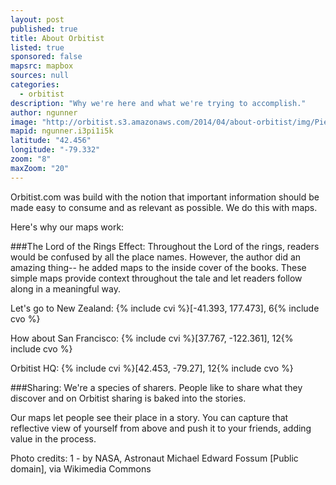 ```yaml
---
layout: post
published: true
title: About Orbitist
listed: true
sponsored: false
mapsrc: mapbox
sources: null
categories: 
  - orbitist
description: "Why we're here and what we're trying to accomplish."
author: ngunner
image: "http://orbitist.s3.amazonaws.com/2014/04/about-orbitist/img/Piers_Sellers_spacewalkedit.jpg"
mapid: ngunner.i3pi1i5k
latitude: "42.456"
longitude: "-79.332"
zoom: "8"
maxZoom: "20"
---
```


Orbitist.com was build with the notion that important information should be made easy to consume and as relevant as possible. We do this with maps.

Here's why our maps work:

###The Lord of the Rings Effect:
Throughout the Lord of the rings, readers would be confused by all the place names. However, the author did an amazing thing-- he added maps to the inside cover of the books. These simple maps provide context throughout the tale and let readers follow along in a meaningful way.

Let's go to New Zealand: {% include cvi %}[-41.393, 177.473], 6{% include cvo %}

How about San Francisco: {% include cvi %}[37.767, -122.361], 12{% include cvo %}

Orbitist HQ: {% include cvi %}[42.453, -79.27], 12{% include cvo %}

###Sharing:
We're a species of sharers. People like to share what they discover and on Orbitist sharing is baked into the stories.

Our maps let people see their place in a story. You can capture that reflective view of yourself from above and push it to your friends, adding value in the process.

Photo credits:
1 - by NASA, Astronaut Michael Edward Fossum [Public domain], via Wikimedia Commons